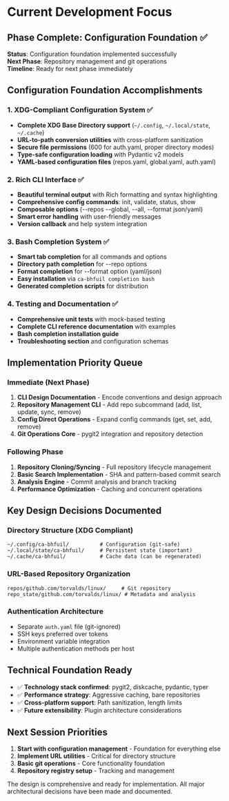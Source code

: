 # Current Development Focus

## Phase Complete: Configuration Foundation ✅

**Status**: Configuration foundation implemented successfully  
**Next Phase**: Repository management and git operations  
**Timeline**: Ready for next phase immediately

## Configuration Foundation Accomplishments

### 1. XDG-Compliant Configuration System ✅
- **Complete XDG Base Directory support** (`~/.config`, `~/.local/state`, `~/.cache`)
- **URL-to-path conversion utilities** with cross-platform sanitization
- **Secure file permissions** (600 for auth.yaml, proper directory modes)
- **Type-safe configuration loading** with Pydantic v2 models
- **YAML-based configuration files** (repos.yaml, global.yaml, auth.yaml)

### 2. Rich CLI Interface ✅
- **Beautiful terminal output** with Rich formatting and syntax highlighting
- **Comprehensive config commands**: init, validate, status, show
- **Composable options** (--repos --global, --all, --format json/yaml)
- **Smart error handling** with user-friendly messages
- **Version callback** and help system integration

### 3. Bash Completion System ✅
- **Smart tab completion** for all commands and options
- **Directory path completion** for --repo options  
- **Format completion** for --format option (yaml/json)
- **Easy installation** via `ca-bhfuil completion bash`
- **Generated completion scripts** for distribution

### 4. Testing and Documentation ✅
- **Comprehensive unit tests** with mock-based testing
- **Complete CLI reference documentation** with examples
- **Bash completion installation guide**
- **Troubleshooting section** and configuration schemas

## Implementation Priority Queue

### Immediate (Next Phase)
1. **CLI Design Documentation** - Encode conventions and design approach
2. **Repository Management CLI** - Add repo subcommand (add, list, update, sync, remove)
3. **Config Direct Operations** - Expand config commands (get, set, add, remove)
4. **Git Operations Core** - pygit2 integration and repository detection

### Following Phase  
1. **Repository Cloning/Syncing** - Full repository lifecycle management
2. **Basic Search Implementation** - SHA and pattern-based commit search
3. **Analysis Engine** - Commit analysis and branch tracking
4. **Performance Optimization** - Caching and concurrent operations

## Key Design Decisions Documented

### Directory Structure (XDG Compliant)
```
~/.config/ca-bhfuil/          # Configuration (git-safe)
~/.local/state/ca-bhfuil/     # Persistent state (important)
~/.cache/ca-bhfuil/           # Cache data (can be regenerated)
```

### URL-Based Repository Organization
```
repos/github.com/torvalds/linux/     # Git repository
repo_state/github.com/torvalds/linux/ # Metadata and analysis
```

### Authentication Architecture
- Separate `auth.yaml` file (git-ignored)
- SSH keys preferred over tokens
- Environment variable integration
- Multiple authentication methods per host

## Technical Foundation Ready

- ✅ **Technology stack confirmed**: pygit2, diskcache, pydantic, typer
- ✅ **Performance strategy**: Aggressive caching, bare repositories
- ✅ **Cross-platform support**: Path sanitization, length limits
- ✅ **Future extensibility**: Plugin architecture considerations

## Next Session Priorities

1. **Start with configuration management** - Foundation for everything else
2. **Implement URL utilities** - Critical for directory structure
3. **Basic git operations** - Core functionality foundation
4. **Repository registry setup** - Tracking and management

The design is comprehensive and ready for implementation. All major architectural decisions have been made and documented.